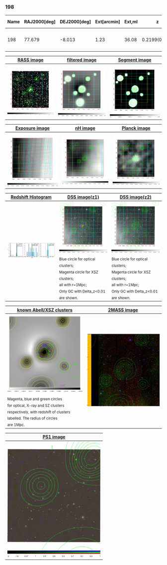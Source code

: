 <div STYLE="page-break-after: always;"></div>

### 198

|Name|RAJ2000[deg]|DEJ2000[deg] |Ext[arcmin]| Ext,ml | z | z_src| C|GC(XSZ,Delta_z<0.01)| GC(OPT,Delta_z<0.01)|GC| R_sig[arcmin] | R500[arcmin] | R500[Mpc]| CRsig[c/s] | CR500[c/s] |L500[1E44 erg/s]|F500[1E-12 erg/s/cm^2]| M500[1E14 Msun]|Tx[keV]|Cnt_sig|Beta|Rc[arcmin]|Comment|Alias|
|---|---|---|---|---|---|------|---|--------|---------|----------|---|---|---|---|---|---|---|---|---|---|---|---|---|---|
|198| 77.679| -8.013| 1.23| 36.08| 0.2199(0.006)| z1, z_xsz| B| MCXC, PSZ2, Tar| N, W| MCXC, N, PSZ2, Tar, W| 16.600| 6.342| 1.351| 0.351(0.045)| 0.319(0.041)| 8.380(0.394)| 5.895(0.277)| 8.74(0.19)| 8.76(0.12)| 114.2| 0.698(-0.101+0.145)| 2.399(-0.765+0.888)| -| k065|

|[RASS image](../image/198/198_img.pdf)|[filtered image](../image/198/198_fil.pdf)|[Segment image](../image/198/198_seg.pdf)|
|-------------------|--------------------|-------------------|
| <img src="../image/198/198_img.png" width="300">  | <img src="../image/198/198_fil.png" width="300">   | <img src="../image/198/198_seg.png" width="300">  |

|[Exposure image](../image/198/198_mex.pdf)| [nH image](../image/198/198_nh.pdf)| [Planck image](../image/198/198_p.pdf)|
|-------------------|--------------------|-------------------|
|<img src="../image/198/198_mex.png" width="300">   | <img src="../image/198/198_nh.png" width="300">    | <img src="../image/198/198_p.png" width="300"> |

|[Redshift Histogram](../image/198/198_zg.pdf) | [DSS image(z1)](../image/198/198_dss_z1.pdf)      |  [DSS image(z2)](../image/198/198_dss_z2.pdf)    |
|-------------------|--------------------|-------------------|
|<img src="../image/198/198_zg.png" width="300"> |<img src="../image/198/198_dss_z1.png" width="300"> <sub><br>Blue circle for optical clusters; <br>Magenta circle for XSZ clusters; <br>all with r=1Mpc; <br>Only GC with Delta_z<0.01 are shown. </sub>| <img src="../image/198/198_dss_z2.png" width="300"><sub><br>Blue circle for optical clusters; <br>Magenta circle for XSZ clusters; <br>all with r=1Mpc; <br>Only GC with Delta_z<0.01 are shown. </sub> |

|[known Abell/XSZ clusters](../image/198/198_gc.pdf) | [2MASS image](../image/198/198_2mass.pdf)      |
|-------------------|-------------------|
|<img src=../image/198/198_gc.png width="300"> <br><sub>Magenta, blue and green circles <br>for optical, X-ray and SZ clusters <br>respectively, with redshift of clusters <br>labelled. The radius of circles <br>are 1Mpc.</sub>|<img src="../image/198/198_2mass.png" width="300">  |

|[PS1 image](../image/198/198_ps1.pdf)            |
|-------------------|
| <img src="../image/198/198_ps1.pdf" width="300">  |
